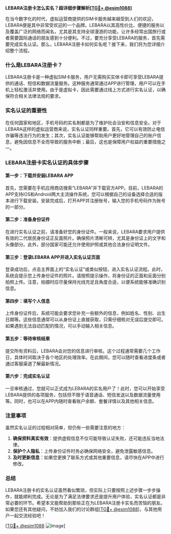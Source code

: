 **LEBARA注册卡怎么实名？超详细步骤解析[[TG💪+ @esim1088](https://t.me/s/esim1088)]**

在当今数字化的时代，虚拟运营商提供的SIM卡服务越来越受到人们的欢迎，LEBARA便是其中非常受欢迎的一个品牌。LEBARA以其高性价比、便捷的服务以及覆盖广泛的网络而闻名，尤其是其支持全球漫游的功能，让许多经常出国旅行或者需要国际通话的朋友感到十分便利。不过，要充分享受LEBARA的服务，首先需要完成实名认证。那么，LEBARA注册卡如何实名呢？接下来，我们将为您详细介绍整个流程。

### 什么是LEBARA注册卡？

LEBARA注册卡是一种虚拟SIM卡服务，用户无需购买实体卡即可享受LEBARA提供的通话、短信和数据流量服务。这种服务通常通过APP进行管理，用户可以在手机上轻松激活并使用。由于是虚拟卡，因此需要通过线上方式进行实名认证，以确保符合相关法律法规的要求。

### 实名认证的重要性

在任何国家和地区，手机号码的实名制都是为了维护社会治安和信息安全。对于LEBARA这样的虚拟运营商来说，实名认证同样重要。首先，它可以有效防止电信诈骗等违法行为的发生；其次，实名认证能够帮助用户更好地管理自己的账户信息，避免因信息不全而导致的服务中断；最后，这也是保障用户权益的重要措施之一。

### LEBARA注册卡实名认证的具体步骤

#### 第一步：下载并安装LEBARA APP

首先，您需要在手机应用商店搜索“LEBARA”并下载官方APP。目前，LEBARA的APP支持iOS和Android两大主流操作系统，您可以根据自己的设备选择合适的版本进行下载安装。安装完成后，打开APP并注册账号，输入您的手机号码作为账号的一部分。

#### 第二步：准备身份证件

在进行实名认证之前，请准备好您的身份证件。一般来说，LEBARA要求用户提供有效的二代居民身份证正反面照片。确保照片清晰可辨，尤其是身份证上的文字和头像部分。此外，部分国家可能还允许使用护照或其他合法身份证明文件。

#### 第三步：登录LEBARA APP并进入实名认证页面

登录成功后，点击主界面上的“实名认证”或类似按钮，进入实名认证流程。此时，系统会提示您上传身份证件的照片。请按照提示操作，将身份证的正面和反面分别拍照上传。注意，拍摄时应尽量保持光线充足且角度合适，以便系统能够准确识别信息。

#### 第四步：填写个人信息

上传身份证件后，系统可能会要求您补充一些额外的信息，例如姓名、性别、出生日期等。这些信息通常可以从身份证上直接获取，只需仔细核对无误后提交即可。如果遇到无法自动匹配的情况，可以手动输入相关信息。

#### 第五步：等待审核结果

提交所有资料后，LEBARA会对您的信息进行审核。这个过程通常需要几个工作日，具体时间取决于各个地区的处理效率。在此期间，您可以随时查看进度条或者通过客服渠道了解最新情况。

#### 第六步：完成实名认证

一旦审核通过，您就可以正式成为LEBARA的实名用户了！此时，您可以开始享受LEBARA提供的各项服务，包括但不限于语音通话、短信发送以及数据流量使用等。同时，也可以在APP内随时查看账户余额、套餐详情以及其他相关信息。

### 注意事项

虽然实名认证的过程相对简单，但仍有一些需要注意的地方：

1. **确保资料真实有效**：提供虚假信息不仅可能导致认证失败，还可能违反当地法律。
2. **保护个人隐私**：上传身份证件时务必确保网络安全，避免泄露敏感信息。
3. **及时更新信息**：如果您更换了联系方式或其他重要信息，请尽快在APP中进行修改。

### 总结

LEBARA注册卡的实名认证虽然看似繁琐，但实际上只要按照上述步骤一步步操作，就能顺利完成。无论是为了满足法律要求还是提升用户体验，实名认证都是非常必要的环节。希望本文能帮助到那些正在为LEBARA注册卡实名而苦恼的朋友。如果您还有其他疑问，不妨加入我们的讨论群组[[TG💪+ @esim1088](https://t.me/s/esim1088)]，与其他用户一起交流经验吧！

[[TG💪+ @esim1088](https://t.me/s/esim1088) ![Image](https://i.postimg.cc/4NQfJmqS/Snipaste-2025-05-13-00-14-12.png)]